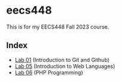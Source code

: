 # eecs448
This is for my EECS448 Fall 2023 course.

## Index
- [Lab 01](https://github.com/johnzheng0/EECS448/tree/main/lab01) (Introduction to Git and Github) <br />
- [Lab 05](https://github.com/johnzheng0/EECS448/tree/main/lab05) (Introduction to Web Languages) <br />
- [Lab 06](https://github.com/johnzheng0/EECS448/tree/main/lab06) (PHP Programming) <br />

